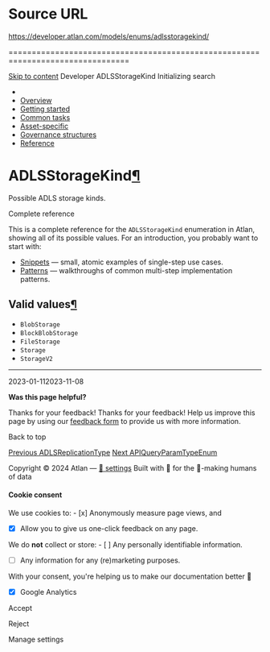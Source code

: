# Source URL
https://developer.atlan.com/models/enums/adlsstoragekind/

================================================================================

<!--
canonical: https://developer.atlan.com/models/enums/adlsstoragekind/
meta-content-security-policy: object-src 'none'; base-uri 'self'; manifest-src 'self'; media-src 'self';
meta-description: Dear Developers
meta-generator: mkdocs-1.6.1, mkdocs-material-9.6.14
meta-og-description: Dear Developers
meta-og-image: https://developer.atlan.com/assets/images/social/models/enums/adlsstoragekind.png
meta-og-image-height: 630
meta-og-image-type: image/png
meta-og-image-width: 1200
meta-og-title: ADLSStorageKind - Developer
meta-og-type: website
meta-og-url: https://developer.atlan.com/models/enums/adlsstoragekind/
meta-twitter:card: summary_large_image
meta-twitter:description: Dear Developers
meta-twitter:image: https://developer.atlan.com/assets/images/social/models/enums/adlsstoragekind.png
meta-twitter:title: ADLSStorageKind - Developer
meta-viewport: width=device-width,initial-scale=1
title: ADLSStorageKind - Developer
-->

[Skip to content](#adlsstoragekind) Developer ADLSStorageKind Initializing search 

* 
* [Overview](../../..)
* [Getting started](../../../getting-started/)
* [Common tasks](../../../snippets/)
* [Asset\-specific](../../../patterns/)
* [Governance structures](../../../governance/)
* [Reference](../../../reference/)

ADLSStorageKind[¶](#adlsstoragekind "Permanent link")
=====================================================

Possible ADLS storage kinds.

Complete reference

This is a complete reference for the `ADLSStorageKind` enumeration in Atlan, showing all of its possible values. For an introduction, you probably want to start with:

* [Snippets](../../../snippets/) — small, atomic examples of single\-step use cases.
* [Patterns](../../../patterns/) — walkthroughs of common multi\-step implementation patterns.

Valid values[¶](#valid-values "Permanent link")
-----------------------------------------------

* `BlobStorage`
* `BlockBlobStorage`
* `FileStorage`
* `Storage`
* `StorageV2`

---

2023\-01\-112023\-11\-08

**Was this page helpful?**

Thanks for your feedback! Thanks for your feedback! Help us improve this page by using our [feedback form](https://docs.google.com/forms/d/e/1FAIpQLScfoq7vqEn8S4QvN0ehPp0MRy6WYK5x-okJDqD69lHgoPPWtg/viewform?usp=pp_url&entry.1800719315=/models/enums/adlsstoragekind/) to provide us with more information. 

Back to top

[Previous ADLSReplicationType](../adlsreplicationtype/) [Next APIQueryParamTypeEnum](../apiqueryparamtypeenum/) 

Copyright © 2024 Atlan — [🍪 settings](#__consent) 
Built with 💙 for the 🤖\-making humans of data 

#### Cookie consent

We use cookies to: - [x] Anonymously measure page views, and
- [x] Allow you to give us one\-click feedback on any page.

 We do **not** collect or store: - [ ] Any personally identifiable information.
- [ ] Any information for any (re)marketing purposes.

 With your consent, you're helping us to make our documentation better 💙

- [x] Google Analytics

Accept

Reject

Manage settings

